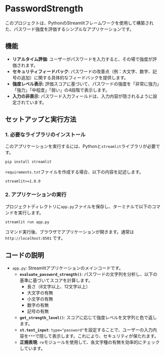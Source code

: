 
# PasswordStrength 

このプロジェクトは、PythonのStreamlitフレームワークを使用して構築された、パスワード強度を評価するシンプルなアプリケーションです。

## 機能

- **リアルタイム評価**: ユーザーがパスワードを入力すると、その場で強度が評価されます。
- **セキュリティフィードバック**: パスワードの改善点（例：大文字、数字、記号の追加）に関する具体的なフィードバックを提供します。
- **強度レベル表示**: 評価スコアに基づいて、パスワードの強度を「非常に強力」「強力」「中程度」「弱い」の4段階で表示します。
- **入力の非表示**: パスワード入力フィールドは、入力内容が隠されるように設定されています。

## セットアップと実行方法

### 1. 必要なライブラリのインストール

このアプリケーションを実行するには、Pythonと`streamlit`ライブラリが必要です。

```bash
pip install streamlit
````

`requirements.txt`ファイルを作成する場合、以下の内容を記述します。

```text
streamlit>=1.0.0
```

### 2\. アプリケーションの実行

プロジェクトディレクトリに`app.py`ファイルを保存し、ターミナルで以下のコマンドを実行します。

```bash
streamlit run app.py
```

コマンド実行後、ブラウザでアプリケーションが開きます。通常は `http://localhost:8501` です。

## コードの説明

  - `app.py`: Streamlitアプリケーションのメインコードです。
      - **`evaluate_password_strength()`**: パスワードの文字列を分析し、以下の基準に基づいてスコアを計算します。
          - 長さ（8文字以上、12文字以上）
          - 大文字の有無
          - 小文字の有無
          - 数字の有無
          - 記号の有無
      - **`get_strength_level()`**: スコアに応じて強度レベルを文字列と色で返します。
      - **`st.text_input`**: `type="password"`を設定することで、ユーザーの入力内容を`***`で隠して表示します。これにより、セキュリティが保たれます。
      - **正規表現**: `re`モジュールを使用して、各文字種の有無を効率的にチェックしています。

